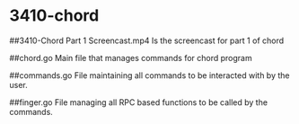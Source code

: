# 3410-chord

##3410-Chord Part 1 Screencast.mp4
Is the screencast for part 1 of chord

##chord.go
Main file that manages commands for chord program

##commands.go
File maintaining all commands to be interacted with by the user.

##finger.go
File managing all RPC based functions to be called by the commands.
